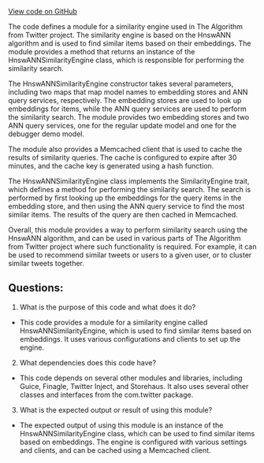 [View code on GitHub](https://github.com/misbahsy/the-algorithm/cr-mixer/server/src/main/scala/com/twitter/cr_mixer/module/similarity_engine/TweetBasedTwHINSimlarityEngineModule.scala)

The code defines a module for a similarity engine used in The Algorithm from Twitter project. The similarity engine is based on the HnswANN algorithm and is used to find similar items based on their embeddings. The module provides a method that returns an instance of the HnswANNSimilarityEngine class, which is responsible for performing the similarity search.

The HnswANNSimilarityEngine constructor takes several parameters, including two maps that map model names to embedding stores and ANN query services, respectively. The embedding stores are used to look up embeddings for items, while the ANN query services are used to perform the similarity search. The module provides two embedding stores and two ANN query services, one for the regular update model and one for the debugger demo model.

The module also provides a Memcached client that is used to cache the results of similarity queries. The cache is configured to expire after 30 minutes, and the cache key is generated using a hash function.

The HnswANNSimilarityEngine class implements the SimilarityEngine trait, which defines a method for performing the similarity search. The search is performed by first looking up the embeddings for the query items in the embedding store, and then using the ANN query service to find the most similar items. The results of the query are then cached in Memcached.

Overall, this module provides a way to perform similarity search using the HnswANN algorithm, and can be used in various parts of The Algorithm from Twitter project where such functionality is required. For example, it can be used to recommend similar tweets or users to a given user, or to cluster similar tweets together.
## Questions: 
 1. What is the purpose of this code and what does it do?
- This code provides a module for a similarity engine called HnswANNSimilarityEngine, which is used to find similar items based on embeddings. It uses various configurations and clients to set up the engine.

2. What dependencies does this code have?
- This code depends on several other modules and libraries, including Guice, Finagle, Twitter Inject, and Storehaus. It also uses several other classes and interfaces from the com.twitter package.

3. What is the expected output or result of using this module?
- The expected output of using this module is an instance of the HnswANNSimilarityEngine class, which can be used to find similar items based on embeddings. The engine is configured with various settings and clients, and can be cached using a Memcached client.